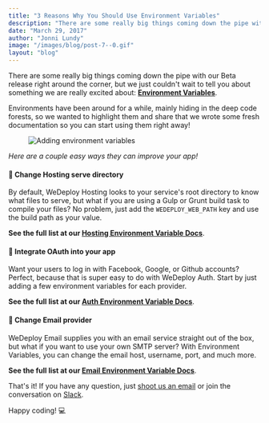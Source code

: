 ```yaml
---
title: "3 Reasons Why You Should Use Environment Variables"
description: "There are some really big things coming down the pipe with our Beta release right around the corner, but we just couldn't wait to tell you about something we are really excited about: Environment Variables."
date: "March 29, 2017"
author: "Jonni Lundy"
image: "/images/blog/post-7--0.gif"
layout: "blog"
---
```


<article>

There are some really big things coming down the pipe with our Beta release right around the corner, but we just couldn't wait to tell you about something we are really excited about: **[Environment Variables](/docs/intro/environment-variables/)**.

Environments have been around for a while, mainly hiding in the deep code forests, so we wanted to highlight them and share that we wrote some fresh documentation so you can start using them right away!

<figure>
	<img src="../images/blog/post-7--0.gif" alt="Adding environment variables">
</figure>

_Here are a couple easy ways they can improve your app!_
​
#### 🚀 Change Hosting serve directory
By default, WeDeploy Hosting looks to your service's root directory to know what files to serve, but what if you are using a Gulp or Grunt build task to compile your files? No problem, just add the `WEDEPLOY_WEB_PATH` key and use the build path as your value.

**See the full list at our [Hosting Environment Variable Docs](/docs/hosting/environment-variables/)**.

#### 🔐 Integrate OAuth into your app
Want your users to log in with Facebook, Google, or Github accounts? Perfect, because that is super easy to do with WeDeploy Auth. Start by just adding a few environment variables for each provider.

**See the full list at our [Auth Environment Variable Docs](/docs/auth/environment-variables/)**.

#### 📧 Change Email provider
WeDeploy Email supplies you with an email service straight out of the box, but what if you want to use your own SMTP server? With Environment Variables, you can change the email host, username, port, and much more.

**See the full list at our [Email Environment Variable Docs](/docs/email/environment-variables/)**.

That's it! If you have any question, just [shoot us an email](mailto:team@wedeploy.com) or join the conversation on [Slack](https://chat.wedeploy.com/).

Happy coding! 💻

</article>
